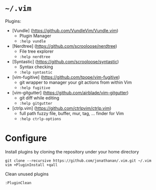 # `~/.vim`

Plugins:
* [Vundle] (https://github.com/VundleVim/Vundle.vim)
  * Plugin Manager
  * ```:help vundle```
* [Nerdtree] (https://github.com/scrooloose/nerdtree) 
  * File tree explorer
  * ```:help nerdtree```
* [Syntastic] (https://github.com/scrooloose/syntastic)
  * Syntax checking
  * ```:help syntastic```
* [vim-fugitive] (https://github.com/tpope/vim-fugitive)
  * git wrapper to manager your git actions from within Vim
  * ```:help fugitive```
* [vim-gitgutter] (https://github.com/airblade/vim-gitgutter)
  * git diff while editing
  * ```:help gitgutter```
* [ctrlp.vim] (https://github.com/ctrlpvim/ctrlp.vim)
  * full path fuzzy file, buffer, mur, tag, ... finder for Vim
  * ```:help ctrlp-options```

# Configure

Install plugins by cloning the repository under your home directory
```
git clone --recursive https://github.com/jonathanan/.vim.git ~/.vim
vim +PluginInstall +qall
```

Clean unused plugins
```
:PluginClean
```
